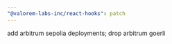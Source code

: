 ```yaml
---
"@valorem-labs-inc/react-hooks": patch
---
```


add arbitrum sepolia deployments; drop arbitrum goerli

